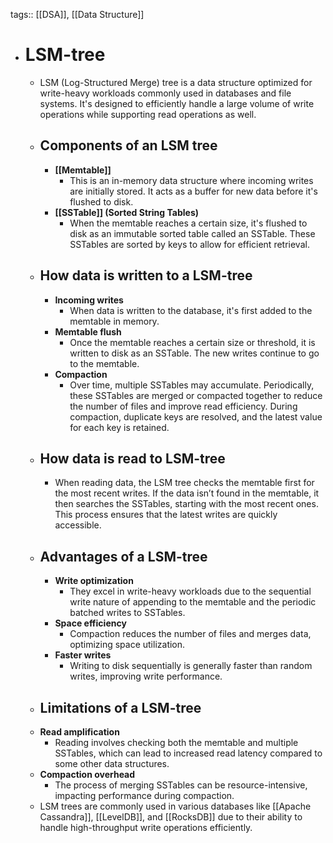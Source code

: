 tags:: [[DSA]], [[Data Structure]]

- # LSM-tree
	- LSM (Log-Structured Merge) tree is a data structure optimized for write-heavy workloads commonly used in databases and file systems. It's designed to efficiently handle a large volume of write operations while supporting read operations as well.
	- ## Components of an LSM tree
		- **[[Memtable]]**
			- This is an in-memory data structure where incoming writes are initially stored. It acts as a buffer for new data before it's flushed to disk.
		- **[[SSTable]] (Sorted String Tables)**
			- When the memtable reaches a certain size, it's flushed to disk as an immutable sorted table called an SSTable. These SSTables are sorted by keys to allow for efficient retrieval.
	- ## How data is written to a LSM-tree
		- **Incoming writes**
			- When data is written to the database, it's first added to the memtable in memory.
		- **Memtable flush**
			- Once the memtable reaches a certain size or threshold, it is written to disk as an SSTable. The new writes continue to go to the memtable.
		- **Compaction**
			- Over time, multiple SSTables may accumulate. Periodically, these SSTables are merged or compacted together to reduce the number of files and improve read efficiency. During compaction, duplicate keys are resolved, and the latest value for each key is retained.
	- ## How data is read to LSM-tree
		- When reading data, the LSM tree checks the memtable first for the most recent writes. If the data isn’t found in the memtable, it then searches the SSTables, starting with the most recent ones. This process ensures that the latest writes are quickly accessible.
	- ## Advantages of a LSM-tree
		- **Write optimization**
			- They excel in write-heavy workloads due to the sequential write nature of appending to the memtable and the periodic batched writes to SSTables.
		- **Space efficiency**
			- Compaction reduces the number of files and merges data, optimizing space utilization.
		- **Faster writes**
			- Writing to disk sequentially is generally faster than random writes, improving write performance.
	- ## Limitations of a LSM-tree
	- **Read amplification**
		- Reading involves checking both the memtable and multiple SSTables, which can lead to increased read latency compared to some other data structures.
	- **Compaction overhead**
		- The process of merging SSTables can be resource-intensive, impacting performance during compaction.
	- LSM trees are commonly used in various databases like [[Apache Cassandra]], [[LevelDB]], and [[RocksDB]] due to their ability to handle high-throughput write operations efficiently.